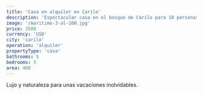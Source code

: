 ```yaml
---
title: 'Casa en alquiler en Carilo'
description: 'Espectacular casa en el bosque de Carilo para 10 personas.'
image: '/maritimo-3-al-100.jpg'
price: 3500
currency: 'USD'
city: 'carilo'
operation: 'alquiler'
propertyType: 'casa'
bathrooms: 5
bedrooms: 5
area: 400
---
```


Lujo y naturaleza para unas vacaciones inolvidables.
